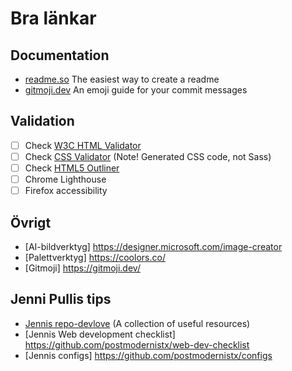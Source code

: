 # Bra länkar
 
## Documentation
- [readme.so](https://readme.so/) The easiest way to create a readme
- [gitmoji.dev](https://gitmoji.dev/) An emoji guide for your commit messages
 
## Validation
- [ ] Check [W3C HTML Validator](https://validator.w3.org/#validate_by_input)
- [ ] Check [CSS Validator](https://jigsaw.w3.org/css-validator/#validate_by_input) (Note! Generated CSS code, not Sass)
- [ ] Check [HTML5 Outliner](https://gsnedders.html5.org/outliner/)
- [ ] Chrome Lighthouse
- [ ] Firefox accessibility
 
## Övrigt
- [AI-bildverktyg] https://designer.microsoft.com/image-creator
- [Palettverktyg] https://coolors.co/
- [Gitmoji] https://gitmoji.dev/
 
## Jenni Pullis tips
- [Jennis repo-devlove](https://github.com/postmodernistx/devlove/blob/main/README.md) (A collection of useful resources)
- [Jennis Web development checklist] https://github.com/postmodernistx/web-dev-checklist
- [Jennis configs] https://github.com/postmodernistx/configs
